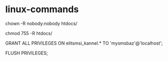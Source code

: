 # linux-commands

chown -R nobody:nobody htdocs/

chmod 755 -R htdocs/

GRANT ALL PRIVILEGES ON elitsmsi_kannel.* TO 'mysmsbaz'@'localhost';

FLUSH PRIVILEGES;
